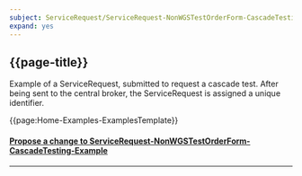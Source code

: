```yaml
---
subject: ServiceRequest/ServiceRequest-NonWGSTestOrderForm-CascadeTesting-Example
expand: yes
---
```



## {{page-title}}

Example of a ServiceRequest, submitted to request a cascade test. 
After being sent to the central broker, the ServiceRequest is assigned a unique identifier.

{{page:Home-Examples-ExamplesTemplate}}


<div id="Feedback" class="tabcontent">
<h4><a href='https://simplifier.net/NHS-Digital-FHIR-Genomics-Implementation-Guide/ServiceRequest-ServiceRequest-NonWGSTestOrderForm-CascadeTesting-Example/~issues?level=File' target="_blank">Propose a change to ServiceRequest-NonWGSTestOrderForm-CascadeTesting-Example</a></h4>
</div>

---